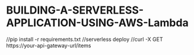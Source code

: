 # BUILDING-A-SERVERLESS-APPLICATION-USING-AWS-Lambda

//pip install -r requirements.txt
//serverless deploy
//curl -X GET https://your-api-gateway-url/items
